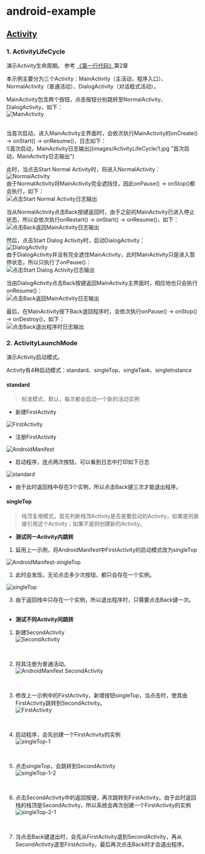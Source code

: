 # android-example

## [Activity](http://luoml.coding.me/2016/08/31/android-activity/ "Activity")
### 1. ActivityLifeCycle
演示Activity生命周期。
参考
[《第一行代码》](http://blog.csdn.net/guolin_blog/article/details/26365913 "郭神's blog")第2章
<br>

本示例主要分为三个Activity：MainActivity（主活动，程序入口）、NormalActivity（普通活动）、DialogActivity（对话框式活动）。<br>

MainActivity包含两个按钮，点击按钮分别跳转至NormalActivity、DialogActivity，如下：<br>
![MainActivity](images/ActivityLifeCycle/main.jpg "MainActivity")

<br>
当首次启动，进入MainActivity主界面时，会依次执行MainActivity的onCreate() -> onStart() -> onResume()，日志如下：<br>
![首次启动，MainActivity日志输出](images/ActivityLifeCycle/1.jpg "首次启动，MainActivity日志输出")
<br>

此时，当点击Start Normal Activity时，将进入NormalActivity：<br>
![NormalActivity](images/ActivityLifeCycle/normal.jpg "NormalActivity")
<br>
由于NormalActivity将MainActivity完全遮挡住，因此onPause() -> onStop()都会执行，如下：<br>
![点击Start Normal Activity日志输出](images/ActivityLifeCycle/start_normal.jpg "点击Start Normal Activity日志输出")
<br>

当从NormalActivity点击Back按键返回时，由于之前的MainActivity已进入停止状态，所以会依次执行onRestart() -> onStart() -> onResume()，如下：<br>
![点击Back返回MainActivity日志输出](images/ActivityLifeCycle/normal_return.jpg "点击Back返回MainActivity日志输出")
<br>

然后，点击Start Dialog Activity时，启动DialogActivity：<br>
![DialogActivity](images/ActivityLifeCycle/dialog.jpg "DialogActivity")
<br>
由于DialogActivity并没有完全遮住MainActivity，此时MainActivity只是进入暂停状态，所以只执行了onPause()：<br>
![点击Start Dialog Activity日志输出](images/ActivityLifeCycle/start_dialog.jpg "点击Start Dialog Activity日志输出")
<br>

当由DialogActivity点击Back按键返回MainActivity主界面时，相应地也只会执行onResume()：<br>
![点击Back返回MainActivity日志输出](images/ActivityLifeCycle/dialog_return.jpg "点击Back返回MainActivity日志输出")
<br>

最后，在MainActivity按下Back退回程序时，会依次执行onPause() -> onStop() -> onDestroy()，如下：<br>
![点击Back退出程序时日志输出](images/ActivityLifeCycle/back.jpg "点击Back退出程序时日志输出")
<br>

### 2. ActivityLaunchMode
演示Activity启动模式。
<br>

Activity有4种启动模式：standard、singleTop、singleTask、singleInstance

#### standard
> 标准模式，默认，每次都会启动一个新的活动实例

* 新建FirstActivity <br>

![FirstActivity](images/ActivityLaunchMode/FirstActivity.jpg "FirstActivity")
<br>

* 注册FirstActivity<br>

![AndroidManifest](images/ActivityLaunchMode/AndroidManifest-standard.jpg "AndroidManifest")
<br>

* 启动程序，连点两次按钮，可以看到日志中打印如下日志<br>

![standard](images/ActivityLaunchMode/standard.jpg "standard")
<br>

* 由于此时返回栈中存在3个实例，所以点击Back键三次才能退出程序。<br>

#### singleTop
> 栈顶复用模式，首先判断栈顶Activity是否是要启动的Activity，如果是则直接引用这个Activity；如果不是则创建新的Activity。

* __测试同一Activity内跳转__

1) 延用上一示例，将AndroidManifest中FirstActivity的启动模式改为singleTop <br>

![AndroidManifest-singleTop](images/ActivityLaunchMode/AndroidManifest-singleTop.jpg "AndroidManifest")
<br>

2) 此时会发现，无论点击多少次按钮，都只会存在一个实例。<br>

![singleTop](images/ActivityLaunchMode/singleTop.jpg "singleTop")
<br>

3) 由于返回栈中只存在一个实例，所以退出程序时，只需要点击Back键一次。 <br><br>

* __测试不同Activity间跳转__

1) 新建SecondActivity <br>
![SecondActivity](images/ActivityLaunchMode/SecondActivity.jpg "SecondActivity")
<br>

2) 将其注册为普通活动。<br>
![AndroidManifest SecondActivity](images/ActivityLaunchMode/AndroidManifest-SecondActivity.jpg "AndroidManifest SecondActivity")
<br>

3) 修改上一示例中的FirstActivity，新增按钮singleTop，当点击时，使其由FirstActivity跳转到SecondActivity。<br>
![FirstActivity](images/ActivityLaunchMode/FirstActivity-topBtn.jpg "FirstActivity")
<br>

4) 启动程序，会先创建一个FirstActivity的实例<br>
![singleTop-1](images/ActivityLaunchMode/singleTop-1.jpg "singleTop-1")
<br>

5) 点击singleTop，会跳转到SecondActivity <br>
![singleTop-1-2](images/ActivityLaunchMode/singleTop-1-2.jpg "singleTop-1-2")
<br>

6) 点击SecondActivity中的返回按键，再次跳转到FirstActivity。由于此时返回栈的栈顶是SecondActivity，所以系统会再次创建一个FirstActivity的实例 <br>
![singleTop-2-1](images/ActivityLaunchMode/singleTop-2-1.jpg "singleTop-2-1")
<br>

7) 当点击Back键退出时，会先从FirstActivity退到SecondActivity，再从SecondActivity退至FirstActivity，最后再次点击Back时才会退出程序。
